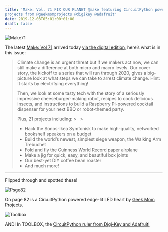 ```yaml
---
title: 'Make: Vol. 71 FIX OUR PLANET @make featuring CircuitPython powered
projects from @geekmomprojects @digikey @adafruit'
date: 2019-12-03T05:01:00+01:00
draft: false
---
```


![Make71](https://cdn-blog.adafruit.com/uploads/2019/12/make71.jpg)

The latest [Make: Vol 71](https://makezine.com/) arrived today [via the digital edition,](https://clicks.inboxpartner.com/social/s_enc/1DDkvhiNvRAeEGnfe4lK8NoX4WI4zPaxNaY2kCWhTew.) here’s what is in this issue:

> Climate change is an urgent threat but if we makers act now, we can still make a difference at both micro and macro levels. Our cover story, the kickoff to a series that will run through 2020, gives a big-picture look at what steps we can take to arrest climate change. Hint: It starts by electrifying everything!
> 
> Then, we look at some tasty tech with the story of a seriously impressive cheeseburger-making robot, recipes to cook delicious insects, and instructions to build a Raspberry Pi-powered cocktail dispenser for your next BBQ or robot-themed party.
> 
> Plus, 21 projects including: >   > 
> 
> *   Hack the Sonos-Ikea Symfonisk to make high-quality, networked bookshelf speakers on a budget
> *   Build the world’s newest, simplest siege weapon, the Walking Arm Trebuchet
> *   Fold and fly the Guinness World Record paper airplane
> *   Make a jig for quick, easy, and beautiful box joints
> *   Our best-yet DIY coffee bean roaster
> *   And much more!

* * *

Flipped through and spotted these!

![Psge82](https://cdn-blog.adafruit.com/uploads/2019/12/psge82.jpg)

On page 82 is a CircuitPython powered edge-lit LED heart by [Geek Mom Projects](http://www.geekmomprojects.com/).

![Toolbox](https://cdn-blog.adafruit.com/uploads/2019/12/toolbox.jpg)

AND! In TOOLBOX, the [CircuitPython ruler from Digi-Key and Adafruit!](https://www.adafruit.com/product/4319)